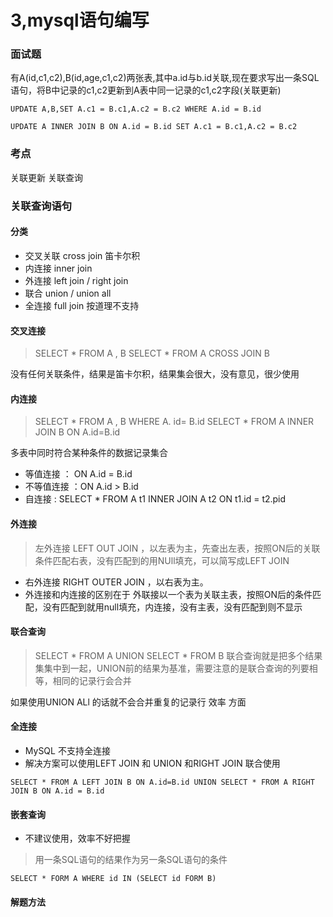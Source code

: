 3,mysql语句编写
===

### 面试题
有A(id,c1,c2),B(id,age,c1,c2)两张表,其中a.id与b.id关联,现在要求写出一条SQL语句，将B中记录的c1,c2更新到A表中同一记录的c1,c2字段(关联更新)
```
UPDATE A,B,SET A.c1 = B.c1,A.c2 = B.c2 WHERE A.id = B.id

UPDATE A INNER JOIN B ON A.id = B.id SET A.c1 = B.c1,A.c2 = B.c2
```
### 考点
关联更新
关联查询

### 关联查询语句
#### 分类
- 交叉关联 cross join  笛卡尔积
- 内连接 inner join  
- 外连接 left join / right join
- 联合 union / union all
- 全连接 full join 按道理不支持

#### 交叉连接
> SELECT * FROM A , B 
SELECT * FROM A CROSS JOIN B 

没有任何关联条件，结果是笛卡尔积，结果集会很大，没有意见，很少使用

#### 内连接
> SELECT  * FROM A , B WHERE A. id= B.id
SELECT * FROM A INNER JOIN B ON A.id=B.id

多表中同时符合某种条件的数据记录集合

- 等值连接 ： ON A.id = B.id 
- 不等值连接 ：ON A.id > B.id 
- 自连接 : SELECT * FROM A t1 INNER JOIN A t2 ON t1.id = t2.pid

#### 外连接
> 左外连接 LEFT OUT JOIN ，以左表为主，先查出左表，按照ON后的关联条件匹配右表，没有匹配到的用NUll填充，可以简写成LEFT JOIN

- 右外连接 RIGHT OUTER JOIN ，以右表为主。
- 外连接和内连接的区别在于 外联接以一个表为关联主表，按照ON后的条件匹配，没有匹配到就用null填充，内连接，没有主表，没有匹配到则不显示

#### 联合查询
> SELECT  * 	FROM  A UNION SELECT * FROM B
联合查询就是把多个结果集集中到一起，UNION前的结果为基准，需要注意的是联合查询的列要相等，相同的记录行会合并
 
如果使用UNION ALl  的话就不会合并重复的记录行
效率 方面 
####  全连接
- MySQL 不支持全连接
- 解决方案可以使用LEFT JOIN 和 UNION 和RIGHT JOIN 联合使用
```
SELECT * FROM A LEFT JOIN B ON A.id=B.id UNION SELECT * FROM A RIGHT JOIN B ON A.id = B.id
```
#### 嵌套查询
- 不建议使用，效率不好把握
>用一条SQL语句的结果作为另一条SQL语句的条件
```
SELECT * FORM A WHERE id IN (SELECT id FORM B)
```
#### 解题方法


